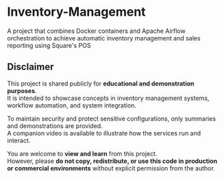 # Inventory-Management
A project that combines Docker containers and Apache Airflow orchestration to achieve automatic inventory management and sales reporting using Square's POS

## Disclaimer

This project is shared publicly for **educational and demonstration purposes**.  
It is intended to showcase concepts in inventory management systems, workflow automation, and system integration.  

To maintain security and protect sensitive configurations, only summaries and demonstrations are provided.  
A companion video is available to illustrate how the services run and interact.

You are welcome to **view and learn** from this project.  
However, please **do not copy, redistribute, or use this code in production or commercial environments** without explicit permission from the author.
